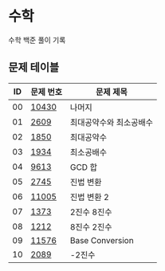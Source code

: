 # 수학 <Math>
수학 백준 풀이 기록
## 문제 테이블
|ID|문제 번호|문제 제목|
|---|------|---|
|00|[10430](https://www.acmicpc.net/problem/10430)|나머지|
|01|[2609](https://www.acmicpc.net/problem/2609)|최대공약수와 최소공배수|
|02|[1850](https://www.acmicpc.net/problem/1850)|최대공약수|
|03|[1934](https://www.acmicpc.net/problem/1934)|최소공배수|
|04|[9613](https://www.acmicpc.net/problem/9613)|GCD 합|
|05|[2745](https://www.acmicpc.net/problem/2745)|진법 변환|
|06|[11005](https://www.acmicpc.net/problem/11005)|진법 변환 2|
|07|[1373](https://www.acmicpc.net/problem/1373)|2진수 8진수|
|08|[1212](https://www.acmicpc.net/problem/1212)|8진수 2진수|
|09|[11576](https://www.acmicpc.net/problem/11576)|Base Conversion|
|10|[2089](https://www.acmicpc.net/problem/2089)|-2진수|
